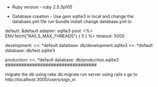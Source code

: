 
* Ruby version - ruby 2.5.3p105

* Database creation - Use gem sqlite3 in local and change the database.yml file 
run bundle install 
change database.yml to 

default: &default
  adapter: sqlite3
  pool: <%= ENV.fetch("RAILS_MAX_THREADS") { 5 } %>
  timeout: 5000

development:
  <<: *default
  database: db/development.sqlite3
  <<: *default
  database: db/test.sqlite3

production:
  <<: *default
  database: db/production.sqlite3
##################################

migrate the db using rake db:migrate
run server using rails s
go to http://localhost:3000/users/sign_in
